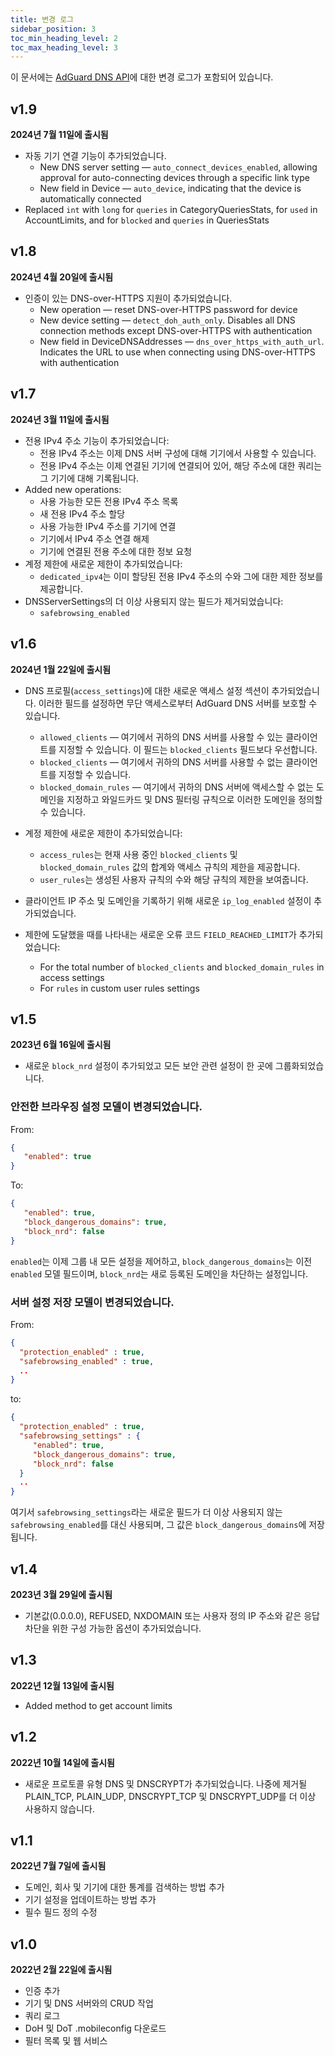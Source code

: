 ```yaml
---
title: 변경 로그
sidebar_position: 3
toc_min_heading_level: 2
toc_max_heading_level: 3
---
```


<!--
    Changelog is from here:
    https://api.adguard-dns.io/static/api/CHANGELOG.md
-->

이 문서에는 [AdGuard DNS API](private-dns/api/overview.md)에 대한 변경 로그가 포함되어 있습니다.

## v1.9

**2024년 7월 11일에 출시됨**

- 자동 기기 연결 기능이 추가되었습니다.
  - New DNS server setting — `auto_connect_devices_enabled`, allowing approval for auto-connecting devices through a specific link type
  - New field in Device — `auto_device`, indicating that the device is automatically connected
- Replaced `int` with `long` for `queries` in CategoryQueriesStats, for `used` in AccountLimits, and for `blocked` and `queries` in QueriesStats

## v1.8

**2024년 4월 20일에 출시됨**

- 인증이 있는 DNS-over-HTTPS 지원이 추가되었습니다.
  - New operation — reset DNS-over-HTTPS password for device
  - New device setting — `detect_doh_auth_only`. Disables all DNS connection methods except DNS-over-HTTPS with authentication
  - New field in DeviceDNSAddresses — `dns_over_https_with_auth_url`. Indicates the URL to use when connecting using DNS-over-HTTPS with authentication

## v1.7

**2024년 3월 11일에 출시됨**

- 전용 IPv4 주소 기능이 추가되었습니다:
  - 전용 IPv4 주소는 이제 DNS 서버 구성에 대해 기기에서 사용할 수 있습니다.
  - 전용 IPv4 주소는 이제 연결된 기기에 연결되어 있어, 해당 주소에 대한 쿼리는 그 기기에 대해 기록됩니다.
- Added new operations:
  - 사용 가능한 모든 전용 IPv4 주소 목록
  - 새 전용 IPv4 주소 할당
  - 사용 가능한 IPv4 주소를 기기에 연결
  - 기기에서 IPv4 주소 연결 해제
  - 기기에 연결된 전용 주소에 대한 정보 요청
- 계정 제한에 새로운 제한이 추가되었습니다:
  - `dedicated_ipv4`는 이미 할당된 전용 IPv4 주소의 수와 그에 대한 제한 정보를 제공합니다.
- DNSServerSettings의 더 이상 사용되지 않는 필드가 제거되었습니다:
  - `safebrowsing_enabled`

## v1.6

**2024년 1월 22일에 출시됨**

- DNS 프로필(`access_settings`)에 대한 새로운 액세스 설정 섹션이 추가되었습니다. 이러한 필드를 설정하면 무단 액세스로부터 AdGuard DNS 서버를 보호할 수 있습니다.

  - `allowed_clients` — 여기에서 귀하의 DNS 서버를 사용할 수 있는 클라이언트를 지정할 수 있습니다. 이 필드는 `blocked_clients` 필드보다 우선합니다.
  - `blocked_clients` — 여기에서 귀하의 DNS 서버를 사용할 수 없는 클라이언트를 지정할 수 있습니다.
  - `blocked_domain_rules` — 여기에서 귀하의 DNS 서버에 액세스할 수 없는 도메인을 지정하고 와일드카드 및 DNS 필터링 규칙으로 이러한 도메인을 정의할 수 있습니다.

- 계정 제한에 새로운 제한이 추가되었습니다:

  - `access_rules`는 현재 사용 중인 `blocked_clients` 및 `blocked_domain_rules` 값의 합계와 액세스 규칙의 제한을 제공합니다.
  - `user_rules`는 생성된 사용자 규칙의 수와 해당 규칙의 제한을 보여줍니다.

- 클라이언트 IP 주소 및 도메인을 기록하기 위해 새로운 `ip_log_enabled` 설정이 추가되었습니다.

- 제한에 도달했을 때를 나타내는 새로운 오류 코드 `FIELD_REACHED_LIMIT`가 추가되었습니다:

  - For the total number of `blocked_clients` and `blocked_domain_rules` in access settings
  - For `rules` in custom user rules settings

## v1.5

**2023년 6월 16일에 출시됨**

- 새로운 `block_nrd` 설정이 추가되었고 모든 보안 관련 설정이 한 곳에 그룹화되었습니다.

### 안전한 브라우징 설정 모델이 변경되었습니다.

From:

```json
{
   "enabled": true
}
```

To:

```json
{
   "enabled": true,
   "block_dangerous_domains": true,
   "block_nrd": false
}
```

`enabled`는 이제 그룹 내 모든 설정을 제어하고, `block_dangerous_domains`는 이전 `enabled` 모델 필드이며, `block_nrd`는 새로 등록된 도메인을 차단하는 설정입니다.

### 서버 설정 저장 모델이 변경되었습니다.

From:

```json
{
  "protection_enabled" : true,
  "safebrowsing_enabled" : true,
  ..
}
```

to:

```json
{
  "protection_enabled" : true,
  "safebrowsing_settings" : {
     "enabled": true,
     "block_dangerous_domains": true,
     "block_nrd": false
  }
  ..
}
```

여기서 `safebrowsing_settings`라는 새로운 필드가 더 이상 사용되지 않는 `safebrowsing_enabled`를 대신 사용되며, 그 값은 `block_dangerous_domains`에 저장됩니다.

## v1.4

**2023년 3월 29일에 출시됨**

- 기본값(0.0.0.0), REFUSED, NXDOMAIN 또는 사용자 정의 IP 주소와 같은 응답 차단을 위한 구성 가능한 옵션이 추가되었습니다.

## v1.3

**2022년 12월 13일에 출시됨**

- Added method to get account limits

## v1.2

**2022년 10월 14일에 출시됨**

- 새로운 프로토콜 유형 DNS 및 DNSCRYPT가 추가되었습니다. 나중에 제거될 PLAIN_TCP, PLAIN_UDP, DNSCRYPT_TCP 및 DNSCRYPT_UDP를 더 이상 사용하지 않습니다.

## v1.1

**2022년 7월 7일에 출시됨**

- 도메인, 회사 및 기기에 대한 통계를 검색하는 방법 추가
- 기기 설정을 업데이트하는 방법 추가
- 필수 필드 정의 수정

## v1.0

**2022년 2월 22일에 출시됨**

- 인증 추가
- 기기 및 DNS 서버와의 CRUD 작업
- 쿼리 로그
- DoH 및 DoT .mobileconfig 다운로드
- 필터 목록 및 웹 서비스
